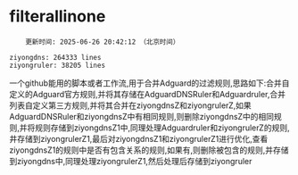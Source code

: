 
# filterallinone

```
    更新时间: 2025-06-26 20:42:12 （北京时间） 

ziyongdns: 264333 lines
ziyongruler: 38205 lines
```

一个github能用的脚本或者工作流,用于合并Adguard的过滤规则,思路如下:合并自定义的Adguard官方规则,并将其存储在AdguardDNSRuler和Adguardruler,合并列表自定义第三方规则,并将其合并在ziyongdnsZ和ziyongrulerZ,如果AdguardDNSRuler和ziyongdnsZ中有相同规则,则删除ziyongdnsZ中的相同规则,并将规则存储到ziyongdnsZ1中,同理处理Adguardruler和ziyongrulerZ的规则,井存储到ziyongrulerZ1,最后对ziyongdnsZ1和ziyongrulerZ1进行优化,查看ziyongdnsZ1的规则中是否有包含关系的规则,如果有,则删除被包含的规则,并存储到ziyongdns中,同理处理ziyongrulerZ1,然后处理后存储到ziyongruler
    